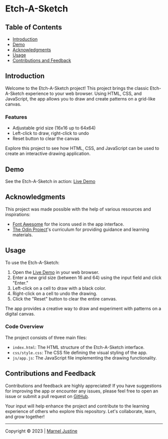 # Etch-A-Sketch

## Table of Contents

- [Introduction](#introduction)
- [Demo](#demo)
- [Acknowledgments](#acknowledgments)
- [Usage](#usage)
- [Contributions and Feedback](#contributions-and-feedback)

## Introduction

Welcome to the Etch-A-Sketch project! This project brings the classic Etch-A-Sketch experience to your web browser. Using HTML, CSS, and JavaScript, the app allows you to draw and create patterns on a grid-like canvas.

### Features

- Adjustable grid size (16x16 up to 64x64)
- Left-click to draw, right-click to undo
- Reset button to clear the canvas

Explore this project to see how HTML, CSS, and JavaScript can be used to create an interactive drawing application.

## Demo

See the Etch-A-Sketch in action: [Live Demo](https://mjstine.github.io/etch-a-sketch/)

## Acknowledgments

This project was made possible with the help of various resources and inspirations:

- [Font Awesome](https://fontawesome.com/) for the icons used in the app interface.
- [The Odin Project](https://www.theodinproject.com/)'s curriculum for providing guidance and learning materials.

## Usage

To use the Etch-A-Sketch:

1. Open the [Live Demo](https://mjstine.github.io/etch-a-sketch/) in your web browser.
2. Enter a new grid size (between 16 and 64) using the input field and click "Enter."
3. Left-click on a cell to draw with a black color.
4. Right-click on a cell to undo the drawing.
5. Click the "Reset" button to clear the entire canvas.

The app provides a creative way to draw and experiment with patterns on a digital canvas.

### Code Overview

The project consists of three main files:

- `index.html`: The HTML structure of the Etch-A-Sketch interface.
- `css/style.css`: The CSS file defining the visual styling of the app.
- `js/app.js`: The JavaScript file implementing the drawing functionality.

## Contributions and Feedback

Contributions and feedback are highly appreciated! If you have suggestions for improving the app or encounter any issues, please feel free to open an issue or submit a pull request on [GitHub](https://github.com/mjstine/etch-a-sketch).

Your input will help enhance the project and contribute to the learning experience of others who explore this repository. Let's collaborate, learn, and grow together!

---

Copyright &copy; 2023 | [Marnel Justine](https://github.com/mjstine)
